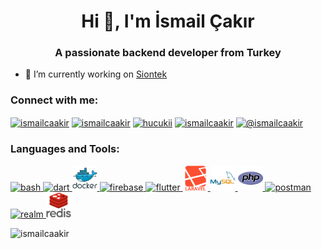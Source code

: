<h1 align="center">Hi 👋, I'm İsmail Çakır</h1>
<h3 align="center">A passionate backend developer from Turkey</h3>

- 🔭 I’m currently working on [Siontek](arebos.ch)

<h3 align="left">Connect with me:</h3>
<p align="left">
<a href="https://twitter.com/ismailcaakir" target="blank"><img align="center" src="https://cdn.jsdelivr.net/npm/simple-icons@3.0.1/icons/twitter.svg" alt="ismailcaakir" height="30" width="40" /></a>
<a href="https://linkedin.com/in/ismailcaakir" target="blank"><img align="center" src="https://cdn.jsdelivr.net/npm/simple-icons@3.0.1/icons/linkedin.svg" alt="ismailcaakir" height="30" width="40" /></a>
<a href="https://fb.com/hucukii" target="blank"><img align="center" src="https://cdn.jsdelivr.net/npm/simple-icons@3.0.1/icons/facebook.svg" alt="hucukii" height="30" width="40" /></a>
<a href="https://instagram.com/ismailcaakir" target="blank"><img align="center" src="https://cdn.jsdelivr.net/npm/simple-icons@3.0.1/icons/instagram.svg" alt="ismailcaakir" height="30" width="40" /></a>
<a href="https://medium.com/@ismailcaakir" target="blank"><img align="center" src="https://cdn.jsdelivr.net/npm/simple-icons@3.0.1/icons/medium.svg" alt="@ismailcaakir" height="30" width="40" /></a>
</p>

<h3 align="left">Languages and Tools:</h3>
<p align="left"> <a href="https://www.gnu.org/software/bash/" target="_blank"> <img src="https://www.vectorlogo.zone/logos/gnu_bash/gnu_bash-icon.svg" alt="bash" width="40" height="40"/> </a> <a href="https://dart.dev" target="_blank"> <img src="https://www.vectorlogo.zone/logos/dartlang/dartlang-icon.svg" alt="dart" width="40" height="40"/> </a> <a href="https://www.docker.com/" target="_blank"> <img src="https://raw.githubusercontent.com/devicons/devicon/master/icons/docker/docker-original-wordmark.svg" alt="docker" width="40" height="40"/> </a> <a href="https://firebase.google.com/" target="_blank"> <img src="https://www.vectorlogo.zone/logos/firebase/firebase-icon.svg" alt="firebase" width="40" height="40"/> </a> <a href="https://flutter.dev" target="_blank"> <img src="https://www.vectorlogo.zone/logos/flutterio/flutterio-icon.svg" alt="flutter" width="40" height="40"/> </a> <a href="https://laravel.com/" target="_blank"> <img src="https://raw.githubusercontent.com/devicons/devicon/master/icons/laravel/laravel-plain-wordmark.svg" alt="laravel" width="40" height="40"/> </a> <a href="https://www.mysql.com/" target="_blank"> <img src="https://raw.githubusercontent.com/devicons/devicon/master/icons/mysql/mysql-original-wordmark.svg" alt="mysql" width="40" height="40"/> </a> <a href="https://www.php.net" target="_blank"> <img src="https://raw.githubusercontent.com/devicons/devicon/master/icons/php/php-original.svg" alt="php" width="40" height="40"/> </a> <a href="https://postman.com" target="_blank"> <img src="https://www.vectorlogo.zone/logos/getpostman/getpostman-icon.svg" alt="postman" width="40" height="40"/> </a> <a href="https://realm.io/" target="_blank"> <img src="https://raw.githubusercontent.com/bestofjs/bestofjs-webui/8665e8c267a0215f3159df28b33c365198101df5/public/logos/realm.svg" alt="realm" width="40" height="40"/> </a> <a href="https://redis.io" target="_blank"> <img src="https://raw.githubusercontent.com/devicons/devicon/master/icons/redis/redis-original-wordmark.svg" alt="redis" width="40" height="40"/> </a> </p>


<p align="left"> <img src="https://komarev.com/ghpvc/?username=ismailcaakir&label=Profile%20views&color=0e75b6&style=flat" alt="ismailcaakir" /> </p>
